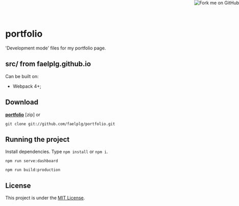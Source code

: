 portfolio
=================

'Development mode' files for my portfolio page.

## src/ from faelplg.github.io

Can be built on:
* Webpack 4+;

Download
--------
**[portfolio](https://github.com/faelplg/portfolio/archive/master.zip)** [zip] or

```
git clone git://github.com/faelplg/portfolio.git
```
Running the project
-------------------

Install dependencies. Type `npm install` or `npm i`.

```
npm run serve:dashboard
```
```
npm run build:production
```

License
-------
This project is under the [MIT License](https://github.com/faelplg/portfolio/blob/master/LICENSE).

<a href="https://github.com/faelplg/portfolio"><img style="position: absolute; top: 0; right: 0; border: 0;" src="https://s3.amazonaws.com/github/ribbons/forkme_right_red_aa0000.png" alt="Fork me on GitHub"></a>
